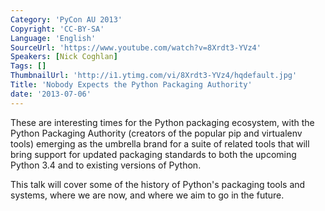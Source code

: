 ```yaml
---
Category: 'PyCon AU 2013'
Copyright: 'CC-BY-SA'
Language: 'English'
SourceUrl: 'https://www.youtube.com/watch?v=8Xrdt3-YVz4'
Speakers: [Nick Coghlan]
Tags: []
ThumbnailUrl: 'http://i1.ytimg.com/vi/8Xrdt3-YVz4/hqdefault.jpg'
Title: 'Nobody Expects the Python Packaging Authority'
date: '2013-07-06'
---
```

These are interesting times for the Python packaging ecosystem, with the Python Packaging Authority (creators of the popular pip and virtualenv tools) emerging as the umbrella brand for a suite of related tools that will bring support for updated packaging standards to both the upcoming Python 3.4 and to existing versions of Python.

This talk will cover some of the history of Python's packaging tools and systems, where we are now, and where we aim to go in the future.